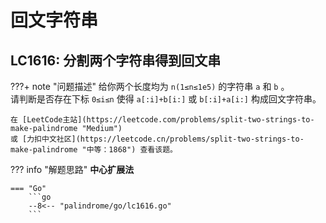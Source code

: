# 回文字符串

## LC1616: 分割两个字符串得到回文串

???+ note "问题描述"
    给你两个长度均为 `n(1≤n≤1e5)` 的字符串 `a` 和 `b` 。<br>
    请判断是否存在下标 `0≤i≤n` 使得 `a[:i]+b[i:]` 或 `b[:i]+a[i:]` 构成回文字符串。

    在 [LeetCode主站](https://leetcode.com/problems/split-two-strings-to-make-palindrome "Medium")
    或 [力扣中文社区](https://leetcode.cn/problems/split-two-strings-to-make-palindrome "中等：1868") 查看该题。

??? info "解题思路"
    **中心扩展法**

    === "Go"
        ```go
        --8<-- "palindrome/go/lc1616.go"
        ```
